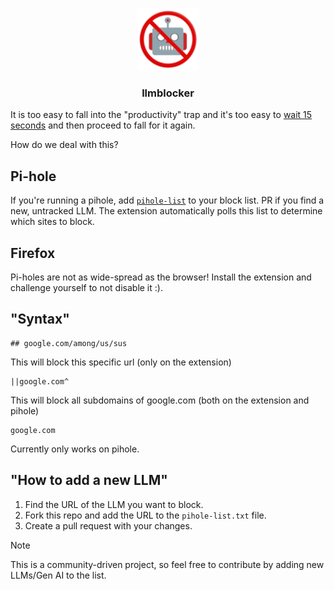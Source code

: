 <p align="center">
  <img src="src/assets/nobot.png" alt="Logo" width="100" height="100">
    <h3 align="center">llmblocker</h3>
</p>

It is too easy to fall into the "productivity" trap and it's too easy to [wait 15 seconds](https://addons.mozilla.org/en-US/firefox/addon/leechblock-ng/) and then proceed to fall for it again.

How do we deal with this?


## Pi-hole
If you're running a pihole, add [`pihole-list`](pihole-list.txt) to your block list. PR if you find a new, untracked LLM. The extension automatically polls this list to determine which sites to block.

## Firefox
Pi-holes are not as wide-spread as the browser! Install the extension and challenge yourself to not disable it :).


## "Syntax"

```
## google.com/among/us/sus
```
This will block this specific url (only on the extension)

```
||google.com^
```
This will block all subdomains of google.com (both on the extension and pihole)

```
google.com
```
Currently only works on pihole.

## "How to add a new LLM"
1. Find the URL of the LLM you want to block.
2. Fork this repo and add the URL to the `pihole-list.txt` file.
3. Create a pull request with your changes.

>[!NOTE] 
>This is a community-driven project, so feel free to contribute by adding new LLMs/Gen AI to the list.


